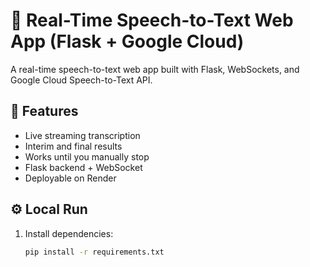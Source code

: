# 🎤 Real-Time Speech-to-Text Web App (Flask + Google Cloud)

A real-time speech-to-text web app built with Flask, WebSockets, and Google Cloud Speech-to-Text API.

## 🚀 Features
- Live streaming transcription
- Interim and final results
- Works until you manually stop
- Flask backend + WebSocket
- Deployable on Render

## ⚙️ Local Run
1. Install dependencies:
   ```bash
   pip install -r requirements.txt
